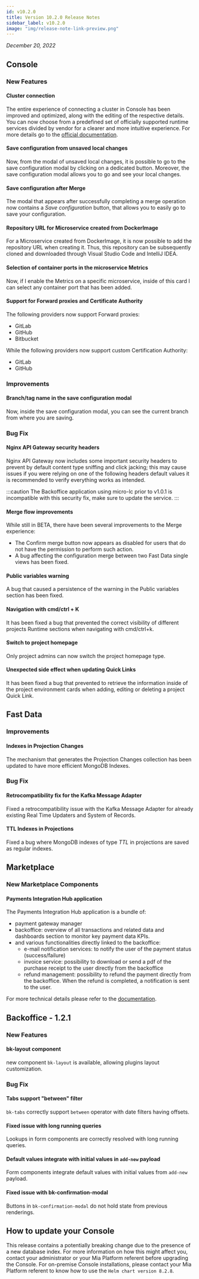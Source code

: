 ```yaml
---
id: v10.2.0
title: Version 10.2.0 Release Notes
sidebar_label: v10.2.0
image: "img/release-note-link-preview.png"
---
```


_December 20, 2022_

## Console

### New Features

#### Cluster connection

The entire experience of connecting a cluster in Console has been improved and optimized, along with the editing of the respective details.
You can now choose from a predefined set of officially supported runtime services divided by vendor for a clearer and more intuitive experience.
For more details go to the [official documentation](/development_suite/clusters-management/add-edit-remove-cluster.md).

#### Save configuration from unsaved local changes

Now, from the modal of unsaved local changes, it is possible to go to the save configuration modal by clicking on a dedicated button. Moreover, the save configuration modal allows you to go and see your local changes.

#### Save configuration after Merge

The modal that appears after successfully completing a merge operation now contains a _Save configuration_ button, that allows you to easily go to save your configuration.

#### Repository URL for Microservice created from DockerImage

For a Microservice created from DockerImage, it is now possible to add the repository URL when creating it. Thus, this repository can be subsequently cloned and downloaded through Visual Studio Code and IntelliJ IDEA.

#### Selection of container ports in the microservice Metrics

Now, if I enable the Metrics on a specific microservice, inside of this card I can select any container port that has been added.

#### Support for Forward proxies and Certificate Authority

The following providers now support Forward proxies:

- GitLab
- GitHub
- Bitbucket

While the following providers now support custom Certification Authority:

- GitLab
- GitHub

### Improvements

#### Branch/tag name in the save configuration modal

Now, inside the save configuration modal, you can see the current branch from where you are saving.

### Bug Fix

#### Nginx API Gateway security headers

Nginx API Gateway now includes some important security headers to prevent by default content type sniffing and click jacking; this may cause issues if you were relying on one of the following headers default values it is recommended to verify
everything works as intended.

:::caution
The Backoffice application using micro-lc prior to v1.0.1 is incompatible with this security fix, make sure to update the service.
:::


#### Merge flow improvements

While still in BETA, there have been several improvements to the Merge experience:

- The Confirm merge button now appears as disabled for users that do not have the permission to perform such action.
- A bug affecting the configuration merge between two Fast Data single views has been fixed.

#### Public variables warning

A bug that caused a persistence of the warning in the Public variables section has been fixed.

#### Navigation with cmd/ctrl + K

It has been fixed a bug that prevented the correct visibility of different projects Runtime sections when navigating with cmd/ctrl+k.

#### Switch to project homepage

Only project admins can now switch the project homepage type.

#### Unexpected side effect when updating Quick Links

It has been fixed a bug that prevented to retrieve the information inside of the project environment cards when adding, editing or deleting a project Quick Link.

## Fast Data

### Improvements

#### Indexes in Projection Changes

The mechanism that generates the Projection Changes collection has been updated to have more efficient MongoDB Indexes.

### Bug Fix

#### Retrocompatibility fix for the Kafka Message Adapter

Fixed a retrocompatibility issue with the Kafka Message Adapter for already existing Real Time Updaters and System of Records.

#### TTL Indexes in Projections

Fixed a bug where MongoDB indexes of type _TTL_ in projections are saved as regular indexes.

## Marketplace

### New Marketplace Components

#### Payments Integration Hub application

The Payments Integration Hub application is a bundle of:

- payment gateway manager
- backoffice: overview of all transactions and related data and dashboards section to monitor key payment data KPIs.
- and various functionalities directly linked to the backoffice:
  - e-mail notification services: to notify the user of the payment status (success/failure)
  - invoice service: possibility to download or send a pdf of the purchase receipt to the user directly from the backoffice
  - refund management: possibility to refund the payment directly from the backoffice. When the refund is completed, a notification is sent to the user.

For more technical details please refer to the [documentation](/runtime_suite_applications/payment-integration-hub/10_overview.md).

## Backoffice - 1.2.1

### New Features

#### bk-layout component

new component `bk-layout` is available, allowing plugins layout customization.

### Bug Fix

#### Tabs support "between" filter

`bk-tabs` correctly support `between` operator with date filters having offsets.

#### Fixed issue with long running queries

Lookups in form components are correctly resolved with long running queries.

#### Default values integrate with initial values in `add-new` payload

Form components integrate default values with initial values from `add-new` payload.

#### Fixed issue with bk-confirmation-modal

Buttons in `bk-confirmation-modal` do not hold state from previous renderings.

## How to update your Console

This release contains a potentially breaking change due to the presence of a new database index. For more information on how this might affect you, contact your administrator or your Mia Platform referent before upgrading the Console.
For on-premise Console installations, please contact your Mia Platform referent to know how to use the `Helm chart version 8.2.8`.
